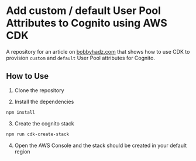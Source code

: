 # Add custom / default User Pool Attributes to Cognito using AWS CDK

A repository for an article on
[bobbyhadz.com](https://bobbyhadz.com/blog/aws-cognito-user-attributes) that
shows how to use CDK to provision `custom` and `default` User Pool attributes
for Cognito.

## How to Use

1. Clone the repository

2. Install the dependencies

```bash
npm install
```

3. Create the cognito stack

```bash
npm run cdk-create-stack
```

4. Open the AWS Console and the stack should be created in your default region

